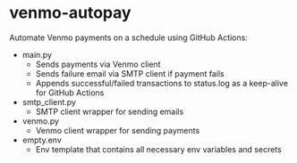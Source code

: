 # venmo-autopay
Automate Venmo payments on a schedule using GitHub Actions:
- main.py
  - Sends payments via Venmo client
  - Sends failure email via SMTP client if payment fails
  - Appends successful/failed transactions to status.log as a keep-alive for GitHub Actions
- smtp_client.py
  - SMTP client wrapper for sending emails
- venmo.py
  - Venmo client wrapper for sending payments
- empty.env
  - Env template that contains all necessary env variables and secrets
